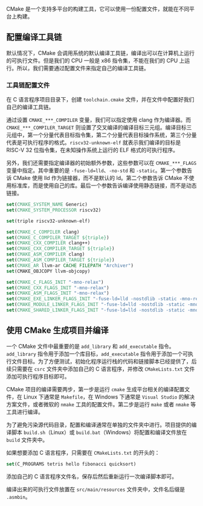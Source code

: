 CMake 是一个支持多平台的构建工具，它可以使用一份配置文件，就能在不同平台上构建。

## 配置编译工具链

默认情况下，CMake 会调用系统的默认编译工具链，编译出可以在计算机上运行的可执行文件。但是我们的 CPU 一般是 x86 指令集，不能在我们的 CPU 上运行。所以，我们需要通过配置文件来指定自己的编译工具链。

### 工具链配置文件

在 C 语言程序项目目录下，创建 `toolchain.cmake` 文件，并在文件中配置好我们自己的编译工具链。

通过设置 `CMAKE_***_COMPILER` 变量，我们可以指定使用 clang 作为编译器。而 `CMAKE_***_COMPILER_TARGET` 则设置了交叉编译的编译目标三元组。编译目标三元组中，第一个分量代表目标指令集，第二个分量代表目标操作系统，第三个分量代表是可执行程序的格式。`riscv32-unknown-elf` 就表示我们编译的目标是 RISC-V 32 位指令集，在未知操作系统上运行的 ELF 格式的可执行程序。

另外，我们还需要指定编译器的初始额外参数，这些参数可以在 `CMAKE_***_FLAGS` 变量中指定。其中重要的是 `-fuse-ld=lld`、`-no-std` 和 `-static`。第一个参数告诉 CMake 使用 lld 作为链接器，而不是默认的 ld。第二个参数告诉 CMake 不使用标准库，而是使用自己的库。最后一个参数告诉编译使用静态链接，而不是动态链接。

```cmake
set(CMAKE_SYSTEM_NAME Generic)
set(CMAKE_SYSTEM_PROCESSOR riscv32)

set(triple riscv32-unknown-elf)

set(CMAKE_C_COMPILER clang)
set(CMAKE_C_COMPILER_TARGET ${triple})
set(CMAKE_CXX_COMPILER clang++)
set(CMAKE_CXX_COMPILER_TARGET ${triple})
set(CMAKE_ASM_COMPILER clang)
set(CMAKE_ASM_COMPILER_TARGET ${triple})
set(CMAKE_AR llvm-ar CACHE FILEPATH "Archiver")
set(CMAKE_OBJCOPY llvm-objcopy)

set(CMAKE_C_FLAGS_INIT "-mno-relax")
set(CMAKE_CXX_FLAGS_INIT "-mno-relax")
set(CMAKE_ASM_FLAGS_INIT "-mno-relax")
set(CMAKE_EXE_LINKER_FLAGS_INIT "-fuse-ld=lld -nostdlib -static -mno-relax")
set(CMAKE_MODULE_LINKER_FLAGS_INIT "-fuse-ld=lld -nostdlib -static -mno-relax")
set(CMAKE_SHARED_LINKER_FLAGS_INIT "-fuse-ld=lld -nostdlib -static -mno-relax")
```

## 使用 CMake 生成项目并编译

一个 CMake 文件中最重要的是 `add_library` 和 `add_executable` 指令。`add_library` 指令用于添加一个库目标，`add_executable` 指令用于添加一个可执行文件目标。为了方便测试，初始化程序运行栈的代码和链接脚本已经提供了，后续只需要在 `csrc` 文件夹中添加自己的 C 语言程序，并修改 `CMakeLists.txt` 文件添加可执行程序目标即可。

CMake 项目的编译需要两步，第一步是运行 `cmake` 生成平台相关的编译配置文件，在 Linux 下通常是 `Makefile`，在 Windows 下通常是 `Visual Studio` 的解决方案文件，或者微软的 `nmake` 工具的配置文件。第二步是运行 `make` 或者 `nmake` 等工具进行编译。

为了避免污染源代码目录，配置和编译通常在单独的文件夹中进行。项目提供的编译脚本 `build.sh`（Linux）或 `build.bat`（Windows）将配置和编译文件放在 `build` 文件夹中。

如果想要添加 C 语言程序，只需要在 `CMakeLists.txt` 的开头的：

```cmake
set(C_PROGRAMS tetris hello fibonacci quicksort)
```

添加自己的 C 语言程序文件名，保存后然后重新运行一次编译脚本即可。

编译出来的可执行文件放置在 `src/main/resources` 文件夹中，文件名后缀是 `.asmbin`。